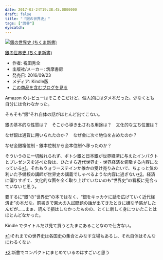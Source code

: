 ```yaml
---
date: 2017-03-24T19:38:45.0000000
draft: false
title: "『銀の世界史』"
tags: ["読書"]
eyecatch: 
---
```

<p><div class="hatena-asin-detail"><a href="http://www.amazon.co.jp/exec/obidos/ASIN/B01LQBGN9I/bestylesnet-22/"><img src="https://images-fe.ssl-images-amazon.com/images/I/41wdqcv%2B7TL._SL160_.jpg" class="hatena-asin-detail-image" alt="銀の世界史 (ちくま新書)" title="銀の世界史 (ちくま新書)"></a><div class="hatena-asin-detail-info"><p class="hatena-asin-detail-title"><a href="http://www.amazon.co.jp/exec/obidos/ASIN/B01LQBGN9I/bestylesnet-22/">銀の世界史 (ちくま新書)</a></p><ul><li><span class="hatena-asin-detail-label">作者:</span> 祝田秀全</li><li><span class="hatena-asin-detail-label">出版社/メーカー:</span> 筑摩書房</li><li><span class="hatena-asin-detail-label">発売日:</span> 2016/09/23</li><li><span class="hatena-asin-detail-label">メディア:</span> Kindle版</li><li><a href="http://d.hatena.ne.jp/asin/B01LQBGN9I/bestylesnet-22" target="_blank">この商品を含むブログを見る</a></li></ul></div><div class="hatena-asin-detail-foot"></div></div></p><p>Amazon のレビューはそこそこだけど、個人的にはダメ本だった。少なくとも自分には合わなかった。</p><p>そもそも“銀”それ自体の話がほとんど出てこない。</p><p>銀の基本的な性質は？　そこから導き出される用途は？　文化的な立ち位置は？</p><p>なぜ銀は通貨に用いられたのか？　なぜ金に次ぐ地位を占めたのか？</p><p>なぜ金銀複位制・銀本位制から金本位制へ移ったのか？</p><p>そういうのに一切触れられず、ポトシ銀と日本銀が世界経済に与えたインパクトとプレゼンスを述べた後は、ひたすら近代世界史・世界経済を俯瞰する内容になっている<a href="#f-8a6f2625" name="fn-8a6f2625" title="それまでの世界史は各国史の集合とみなす立場もあるし、それ自体はそんなにわるくない">*1</a>。それもウォラーステインか誰かの受け売りみたいで、ちょっと気の利いた予備校の講師が世界史の講義でしゃべるような内容に過ぎない<a href="#f-d9e6d912" name="fn-d9e6d912" title="新書でコンパクトにまとめているのはすごいと思う">*2</a>。経済に偏りすぎて、文化的な面を全く取り上げていないのも“世界史”の看板に見合っていないと思う。</p><p>要するに“銀”の“世界史”の本ではなく、“銀をキッカケに話を広げていく近代経済史”の本だな。前書きで東大の入試問題の話が出てきたときに嫌な予感がしたんだが……まぁ、読んで損はしなかったものの、とくに新しく身についたことはほとんどなかった。</p><p>Kindle でタイトルだけ見て買うとたまにあることなので仕方ない。</p>
<div class="footnote">
<p class="footnote"><a href="#fn-8a6f2625" name="f-8a6f2625" class="footnote-number">*1</a><span class="footnote-delimiter">:</span><span class="footnote-text">それまでの世界史は各国史の集合とみなす立場もあるし、それ自体はそんなにわるくない</span></p>
<p class="footnote"><a href="#fn-d9e6d912" name="f-d9e6d912" class="footnote-number">*2</a><span class="footnote-delimiter">:</span><span class="footnote-text">新書でコンパクトにまとめているのはすごいと思う</span></p>
</div>